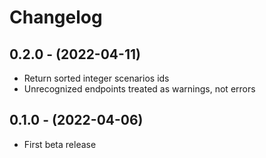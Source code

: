 # Changelog

## 0.2.0 - (2022-04-11)

* Return sorted integer scenarios ids
* Unrecognized endpoints treated as warnings, not errors

## 0.1.0 - (2022-04-06)

* First beta release
